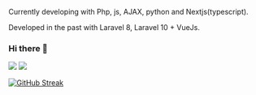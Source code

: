 Currently developing with Php, js, AJAX, python and Nextjs(typescript).

Developed in the past with Laravel 8, Laravel 10 + VueJs.

 
### Hi there 👋
![](http://github-profile-summary-cards.vercel.app/api/cards/profile-details?username=albertopp44&theme=aura_dark)
![](http://github-profile-summary-cards.vercel.app/api/cards/stats?username=albertopp44&theme=default)

<a href="https://git.io/streak-stats"><img src="https://github-readme-streak-stats-eight.vercel.app/?user=albertopp44&theme=" alt="GitHub Streak" /></a>
<!--
**albertopp44/albertopp44** is a ✨ _special_ ✨ repository because its `README.md` (this file) appears on your GitHub profile. 

Here are some ideas to get you started:

- 🔭 I’m currently working on ...
- 🌱 I’m currently learning ...
- 👯 I’m looking to collaborate on ...
- 🤔 I’m looking for help with ...
- 💬 Ask me about ...
- 📫 How to reach me: ...
- 😄 Pronouns: ...
- ⚡ Fun fact: ...
-->
